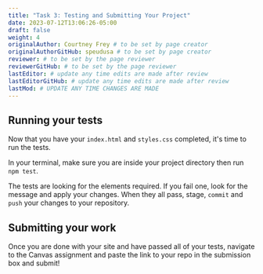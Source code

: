 ```yaml
---
title: "Task 3: Testing and Submitting Your Project"
date: 2023-07-12T13:06:26-05:00
draft: false
weight: 4
originalAuthor: Courtney Frey # to be set by page creator
originalAuthorGitHub: speudusa # to be set by page creator
reviewer: # to be set by the page reviewer
reviewerGitHub: # to be set by the page reviewer
lastEditor: # update any time edits are made after review
lastEditorGitHub: # update any time edits are made after review
lastMod: # UPDATE ANY TIME CHANGES ARE MADE
---
```


## Running your tests

Now that you have your `index.html` and `styles.css` completed, it's time to run the tests.

In your terminal, make sure you are inside your project directory then run `npm test`.

The tests are looking for the elements required.  If you fail one, look for the message and apply your changes. When they all pass, stage, `commit` and `push` your changes to your repository.

## Submitting your work
Once you are done with your site and have passed all of your tests, navigate to the Canvas assignment and paste the link to your repo in the submission box and submit! 
